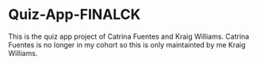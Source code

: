 # Quiz-App-FINALCK
This is the quiz app project of Catrina Fuentes and Kraig Williams. 
Catrina Fuentes is no longer in my cohort so this is only maintainted by me Kraig Williams.
